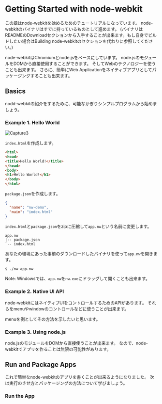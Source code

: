 # Getting Started with node-webkit

この章はnode-webkitを始めるためのチュートリアルになっています。
node-webkitのバイナリはすでに持っているものとして進めます。
(バイナリはREADMEのDownloadセクションから入手することが出来ます。もし自身でビルドしたい場合はBuilding node-webkitのセクションを代わりに参照してください。)

node-webkitはChromiumとnode.jsをベースにしています。
node.jsのモジュールをDOMから直接使用することができます。
そしてWebのテクノロジーを使うことも出来ます。
さらに、簡単にWeb Applicationをネイティブアプリとしてパッケージングすることも出来ます。

## Basics

nodd-webkitの紹介をするために、可能なかぎりシンプルプログラムから始めましょう。

### Example 1. Hello World

![Capture3](https://f.cloud.github.com/assets/2891424/279516/5fba0cca-912b-11e2-983d-c2e8a66c3706.PNG)

`index.html`を作成します。

```html
<html>
<head>
<title>Hello World!</title>
</head>
<body>
<h1>Hello World!</h1>
</body>
</html>
```

`package.json`を作成します。

```json
{
  "name": "nw-demo",
  "main": "index.html"
}
```

`index.html`と`package.json`をzipに圧縮して`app.nw`という名前に変更します。

    app.nw
    |-- package.json
    `-- index.html


あなたの環境にあった事前のダウンロードしたバイナリを使って`app.nw`を開きます。

```bash
$ ./nw app.nw
```

Note: Windowsでは、`app.nw`を`nw.exe`にドラッグして開くことも出来ます。


### Example 2. Native UI API

node-webkitにはネイティブUIをコントロールするためのAPIがあります。
それらをmenuやwindowのコントロールなどに使うことが出来ます。

menuを例としてその方法を示したいと思います。


### Example 3. Using node.js

node.jsのモジュールをDOMから直接使うことが出来ます。
なので、node-webkitでアプリを作ることは無限の可能性があります。

## Run and Package Apps

これで簡単なnode-webkitのアプリを書くことが出来るようになりました。
次は実行のさせ方とパッケージングの方法について学びましょう。

### Run the App




